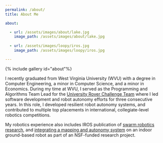 ```yaml
---
permalink: /about/
title: About Me

about:

  - url: /assets/images/about/lake.jpg
    image_path: /assets/images/about/lake.jpg
    
  - url: /assets/images/loopy/iros.jpg
    image_path: /assets/images/loopy/iros.jpg

---
```


{% include gallery id="about"%}

I recently graduated from West Virginia University (WVU) with a degree in Computer Engineering, a minor in Computer Science, and a minor in Economics. During my time at WVU, I served as the Programming and Algorithms Team Lead for the [University Rover Challenge Team](/projects/urc) where I led software development and robot autonomy efforts for three consecutive years. In this role, I developed resilient robot autonomy systems, and contributed to multiple top placements in international, collegiate-level robotics competitions. 

My robotics experience also includes IROS publication of [swarm robotics research](/projects/loopy/), and [integrating a mapping and autonomy system](/projects/retailbot/) on an indoor ground-based robot as part of an NSF-funded research project.



